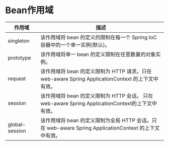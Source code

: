 # Bean作用域
|    作用域 | 描述|
| -------------- | -------- |
| singleton | 该作用域将 bean 的定义的限制在每一个 Spring IoC 容器中的一个单一实例(默认)。 |
| prototype |     该作用域将单一 bean 的定义限制在任意数量的对象实例。           |
| request |  该作用域将 bean 的定义限制为 HTTP 请求。只在 web-aware Spring ApplicationContext 的上下文中有效。              |
| session |  该作用域将 bean 的定义限制为 HTTP 会话。 只在web-aware Spring ApplicationContext的上下文中有效。              |
| global-session |    该作用域将 bean 的定义限制为全局 HTTP 会话。只在 web-aware Spring ApplicationContext 的上下文中有效。            |
